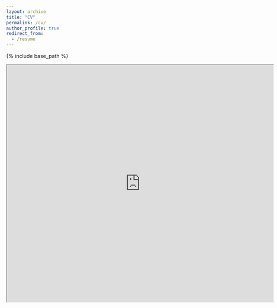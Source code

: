 ```yaml
---
layout: archive
title: "CV"
permalink: /cv/
author_profile: true
redirect_from:
  - /resume
---
```


{% include base_path %}

<iframe src="https://drive.google.com/file/d/1HF_Ly1FylGd04GYQF_sdh04yElt5geCq/preview" width="720" height="640" allow="autoplay"></iframe>